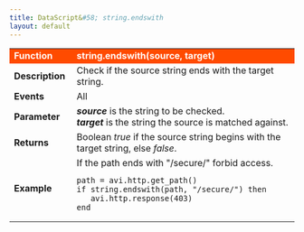 ```yaml
---
title: DataScript&#58; string.endswith
layout: default
---
```

<table class="table table-hover"> 
 <tbody> 
  <tr bgcolor="ff4b00"> 
   <td width="100"> <font size="3" color="white"><strong>Function</strong></font> </td> 
   <td width="600"><font color="white"><b>string.endswith(source, target)</b></font></td> 
  </tr> 
  <tr> 
   <td width="100"> <font size="3"><strong>Description</strong></font> </td> 
   <td width="600">Check if the source string ends with the target string.</td> 
  </tr> 
  <tr> 
   <td width="100"> <font size="3"><strong>Events</strong></font> </td> 
   <td width="600">All</td> 
  </tr> 
  <tr> 
   <td width="100"> <font size="3"><strong>Parameter</strong></font> </td> 
   <td width="600"><strong><em>source</em> </strong>is the string to be checked.<br> <em><strong>target</strong> </em>is the string the source is matched against.</td> 
  </tr> 
  <tr> 
   <td width="100"> <font size="3"><strong>Returns</strong></font> </td> 
   <td width="600">Boolean <em>true</em> if the source string begins with the target string, else <em>false</em>.</td> 
  </tr> 
  <tr> 
   <td width="100"> <font size="3"><strong>Example</strong></font> </td> 
   <td width="600">If the path ends with "/secure/" forbid access.<br> 
    <!-- Crayon Syntax Highlighter v2.7.1 --> <pre><code class="language-lua">path = avi.http.get_path()
if string.endswith(path, "/secure/") then
   avi.http.response(403)
end</code></pre> 
    <!-- [Format Time: 0.0055 seconds] --> </td> 
  </tr> 
 </tbody> 
</table>
